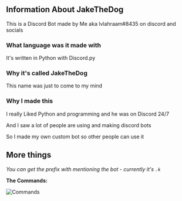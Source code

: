 ## Information About JakeTheDog
This is a Discord Bot made by Me aka lvlahraam#8435 on discord and socials

### What language was it made with
It's written in Python with Discord.py

### Why it's called JakeTheDog
This name was just to come to my mind

### Why I made this
I really Liked Python and programming and he was on Discord 24/7

And I saw a lot of people are using and making discord bots

So I made my own custom bot so other people can use it

## More things
*You can get the prefix with mentioning the bot - currently it's `.k`*

**The Commands:**

![Commands](https://cdn.discordapp.com/attachments/381963689470984203/894143125495361586/unknown.png)
